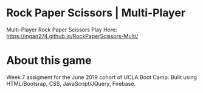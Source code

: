 # Rock Paper Scissors | Multi-Player
Multi-Player Rock Paper Scissors
Play Here: https://ingan274.github.io/RockPaperScissors-Multi/
# About this game
Week 7 assigment for the June 2019 cohort of UCLA Boot Camp. Built using HTML/Bootsrap, CSS, JavaScript/JQuery, Firebase.
